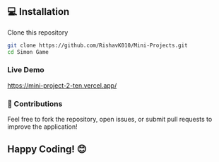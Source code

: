 ## 💻 Installation 

Clone this repository
```bash
git clone https://github.com/RishavK010/Mini-Projects.git
cd Simon Game
```

### Live Demo
https://mini-project-2-ten.vercel.app/

### 🤝 Contributions

Feel free to fork the repository, open issues, or submit pull requests to improve the application!

## Happy Coding! 😊